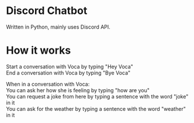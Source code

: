 # Discord Chatbot
Written in Python, mainly uses Discord API. 

# How it works
Start a conversation with Voca by typing "Hey Voca"<br>
End a conversation with Voca by typing "Bye Voca"

When in a conversation with Voca:<br>
You can ask her how she is feeling by typing "how are you"<br>
You can request a joke from here by typing a sentence with the word "joke" in it<br>
You can ask for the weather by typing a sentence with the word "weather" in it<br>
